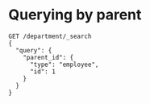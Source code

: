 # Querying by parent

```
GET /department/_search
{
  "query": {
    "parent_id": {
      "type": "employee",
      "id": 1
    }
  }
}
```